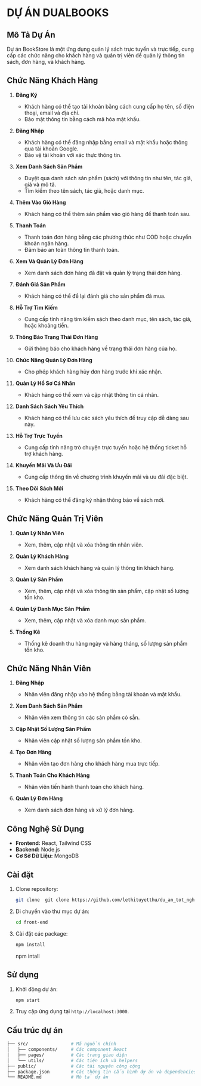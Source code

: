 # DỰ ÁN DUALBOOKS
## Mô Tả Dự Án
Dự án BookStore là một ứng dụng quản lý sách trực tuyến và trực tiếp, cung cấp các chức năng cho khách hàng và quản trị viên để quản lý thông tin sách, đơn hàng, và khách hàng.

## Chức Năng Khách Hàng
1. **Đăng Ký**
   - Khách hàng có thể tạo tài khoản bằng cách cung cấp họ tên, số điện thoại, email và địa chỉ.
   - Bảo mật thông tin bằng cách mã hóa mật khẩu.

2. **Đăng Nhập**
   - Khách hàng có thể đăng nhập bằng email và mật khẩu hoặc thông qua tài khoản Google.
   - Bảo vệ tài khoản với xác thực thông tin.

3. **Xem Danh Sách Sản Phẩm**
   - Duyệt qua danh sách sản phẩm (sách) với thông tin như tên, tác giả, giá và mô tả.
   - Tìm kiếm theo tên sách, tác giả, hoặc danh mục.

4. **Thêm Vào Giỏ Hàng**
   - Khách hàng có thể thêm sản phẩm vào giỏ hàng để thanh toán sau.

5. **Thanh Toán**
   - Thanh toán đơn hàng bằng các phương thức như COD hoặc chuyển khoản ngân hàng.
   - Đảm bảo an toàn thông tin thanh toán.

6. **Xem Và Quản Lý Đơn Hàng**
   - Xem danh sách đơn hàng đã đặt và quản lý trạng thái đơn hàng.

7. **Đánh Giá Sản Phẩm**
   - Khách hàng có thể để lại đánh giá cho sản phẩm đã mua.

8. **Hỗ Trợ Tìm Kiếm**
   - Cung cấp tính năng tìm kiếm sách theo danh mục, tên sách, tác giả, hoặc khoảng tiền.

9. **Thông Báo Trạng Thái Đơn Hàng**
   - Gửi thông báo cho khách hàng về trạng thái đơn hàng của họ.

10. **Chức Năng Quản Lý Đơn Hàng**
    - Cho phép khách hàng hủy đơn hàng trước khi xác nhận.

11. **Quản Lý Hồ Sơ Cá Nhân**
    - Khách hàng có thể xem và cập nhật thông tin cá nhân.

12. **Danh Sách Sách Yêu Thích**
    - Khách hàng có thể lưu các sách yêu thích để truy cập dễ dàng sau này.

13. **Hỗ Trợ Trực Tuyến**
    - Cung cấp tính năng trò chuyện trực tuyến hoặc hệ thống ticket hỗ trợ khách hàng.

14. **Khuyến Mãi Và Ưu Đãi**
    - Cung cấp thông tin về chương trình khuyến mãi và ưu đãi đặc biệt.

15. **Theo Dõi Sách Mới**
    - Khách hàng có thể đăng ký nhận thông báo về sách mới.

## Chức Năng Quản Trị Viên
1. **Quản Lý Nhân Viên**
   - Xem, thêm, cập nhật và xóa thông tin nhân viên.

2. **Quản Lý Khách Hàng**
   - Xem danh sách khách hàng và quản lý thông tin khách hàng.

3. **Quản Lý Sản Phẩm**
   - Xem, thêm, cập nhật và xóa thông tin sản phẩm, cập nhật số lượng tồn kho.

4. **Quản Lý Danh Mục Sản Phẩm**
   - Xem, thêm, cập nhật và xóa danh mục sản phẩm.

5. **Thống Kê**
   - Thống kê doanh thu hàng ngày và hàng tháng, số lượng sản phẩm tồn kho.

## Chức Năng Nhân Viên
1. **Đăng Nhập**
   - Nhân viên đăng nhập vào hệ thống bằng tài khoản và mật khẩu.

2. **Xem Danh Sách Sản Phẩm**
   - Nhân viên xem thông tin các sản phẩm có sẵn.

3. **Cập Nhật Số Lượng Sản Phẩm**
   - Nhân viên cập nhật số lượng sản phẩm tồn kho.

4. **Tạo Đơn Hàng**
   - Nhân viên tạo đơn hàng cho khách hàng mua trực tiếp.

5. **Thanh Toán Cho Khách Hàng**
   - Nhân viên tiến hành thanh toán cho khách hàng.

6. **Quản Lý Đơn Hàng**
   - Xem danh sách đơn hàng và xử lý đơn hàng.
## Công Nghệ Sử Dụng
- **Frontend:** React, Tailwind CSS
- **Backend:** Node.js
- **Cơ Sở Dữ Liệu:** MongoDB

## Cài đặt
1. Clone repository:
    ```bash
    git clone  git clone https://github.com/lethituyetthu/du_an_tot_nghiep.git
    ```
2. Di chuyển vào thư mục dự án:
    ```bash
    cd front-end 
    ```
3. Cài đặt các package:
    ```bash
    npm install
    ```
    npm intall 

## Sử dụng
1. Khởi động dự án:
    ```bash
    npm start
    ```
2. Truy cập ứng dụng tại `http://localhost:3000`.

## Cấu trúc dự án
```bash
├── src/                # Mã nguồn chính
│   ├── components/     # Các component React
│   ├── pages/          # Các trang giao diện
│   └── utils/          # Các tiện ích và helpers
├── public/             # Các tài nguyên công cộng
├── package.json        # Các thông tin cấu hình dự án và dependencies
└── README.md           # Mô tả dự án
